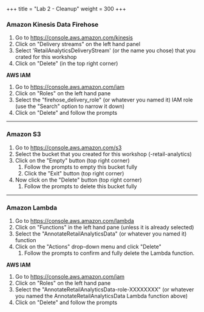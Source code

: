 +++
title = "Lab 2 - Cleanup"
weight = 300
+++

### Amazon Kinesis Data Firehose
1. Go to https://console.aws.amazon.com/kinesis
2. Click on "Delivery streams" on the left hand panel
3. Select 'RetailAnalyticsDeliveryStream' (or the name you chose) that you crated for this workshop
4. Click on "Delete" (in the top right corner)

**AWS IAM**
1. Go to https://console.aws.amazon.com/iam
2. Click on "Roles" on the left hand pane
3. Select the "firehose_delivery_role" (or whatever you named it) IAM role (use the "Search" option to narrow it down)
4. Click on "Delete" and follow the prompts

----

### Amazon S3
1. Go to https://console.aws.amazon.com/s3
2. Select the bucket that you created for this workshop (<SOMETHING>-retail-analytics)
3. Click on the "Empty" button (top right corner)
   1. Follow the prompts to empty this bucket fully
   2. Click the "Exit" button (top right corner)
4. Now click on the "Delete" button (top right corner)
   1. Follow the prompts to delete this bucket fully

----

### Amazon Lambda
1. Go to https://console.aws.amazon.com/lambda
2. Click on "Functions" in the left hand pane (unless it is already selected)
3. Select the "AnnotateRetailAnalyticsData" (or whatever you named it) function
4. Click on the "Actions" drop-down menu and click "Delete"
   1. Follow the prompts to confirm and fully delete the Lambda function.

**AWS IAM**
1. Go to https://console.aws.amazon.com/iam
2. Click on "Roles" on the left hand pane
3. Select the "AnnotateRetailAnalyticsData-role-XXXXXXXX" (or whatever you named the AnnotateRetailAnalyticsData Lambda function above)
4. Click on "Delete" and follow the prompts


